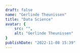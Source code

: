 ```yaml
---
draft: false
name: "Gerlinde Theunissen"
title: "Data Science"
avatar: {
    src: "",
    alt: "Gerlinde Theunissen"
}
publishDate: "2022-11-08 15:39"
---
```

